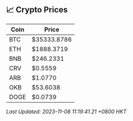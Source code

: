 ## 📈 Crypto Prices

| Coin | Price |
| ---- | ----- |
| BTC | $35333.8786 |
| ETH | $1888.3719 |
| BNB | $246.2331 |
| CRV | $0.5559 |
| ARB | $1.0770 |
| OKB | $53.6038 |
| DOGE | $0.0739 |

_Last Updated: 2023-11-08 11:19:41.21 +0800 HKT_